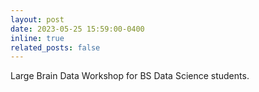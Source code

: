 ```yaml
---
layout: post
date: 2023-05-25 15:59:00-0400
inline: true
related_posts: false
---
```


Large Brain Data Workshop for BS Data Science students.
